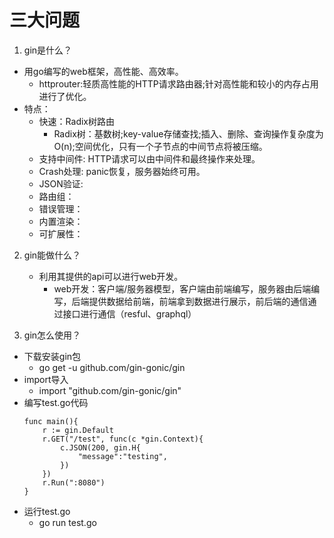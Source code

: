 # 三大问题
1. gin是什么？
- 用go编写的web框架，高性能、高效率。
    - httprouter:轻质高性能的HTTP请求路由器;针对高性能和较小的内存占用进行了优化。
- 特点：
    - 快速：Radix树路由
        - Radix树：基数树;key-value存储查找;插入、删除、查询操作复杂度为O(n);空间优化，只有一个子节点的中间节点将被压缩。
    - 支持中间件: HTTP请求可以由中间件和最终操作来处理。
    - Crash处理: panic恢复，服务器始终可用。
    - JSON验证: 
    - 路由组：
    - 错误管理：
    - 内置渲染：
    - 可扩展性：

2. gin能做什么？
    - 利用其提供的api可以进行web开发。
        - web开发：客户端/服务器模型，客户端由前端编写，服务器由后端编写，后端提供数据给前端，前端拿到数据进行展示，前后端的通信通过接口进行通信（resful、graphql）

3. gin怎么使用？
- 下载安装gin包
    - go get -u github.com/gin-gonic/gin
- import导入
    - import "github.com/gin-gonic/gin"
- 编写test.go代码
    ```
    func main(){
        r := gin.Default
        r.GET("/test", func(c *gin.Context){
            c.JSON(200, gin.H{
                "message":"testing",
            })
        })
        r.Run(":8080")
    }

    ```
- 运行test.go   
    - go run test.go